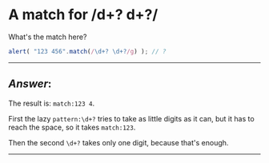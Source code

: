# A match for /d+? d+?/

What's the match here?

```js
alert( "123 456".match(/\d+? \d+?/g) ); // ?
```

---

## ***Answer***:

The result is: `match:123 4`.

First the lazy `pattern:\d+?` tries to take as little digits as it can, but it has to reach the space, so it takes  `match:123`.

Then the second `\d+?` takes only one digit, because that's enough.

---

